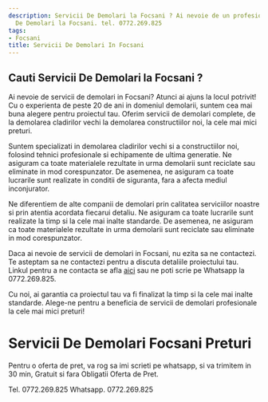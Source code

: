 ```yaml
---
description: Servicii De Demolari la Focsani ? Ai nevoie de un profesionist in Servicii
  De Demolari la Focsani. tel. 0772.269.825
tags:
- Focsani
title: Servicii De Demolari In Focsani
---
```



## Cauti Servicii De Demolari la Focsani ?

Ai nevoie de servicii de demolari in Focsani? Atunci ai ajuns la locul potrivit! Cu o experienta de peste 20 de ani in domeniul demolarii, suntem cea mai buna alegere pentru proiectul tau. Oferim servicii de demolari complete, de la demolarea cladirilor vechi la demolarea constructiilor noi, la cele mai mici preturi.

Suntem specializati in demolarea cladirilor vechi si a constructiilor noi, folosind tehnici profesionale si echipamente de ultima generatie. Ne asiguram ca toate materialele rezultate in urma demolarii sunt reciclate sau eliminate in mod corespunzator. De asemenea, ne asiguram ca toate lucrarile sunt realizate in conditii de siguranta, fara a afecta mediul inconjurator.

Ne diferentiem de alte companii de demolari prin calitatea serviciilor noastre si prin atentia acordata fiecarui detaliu. Ne asiguram ca toate lucrarile sunt realizate la timp si la cele mai inalte standarde. De asemenea, ne asiguram ca toate materialele rezultate in urma demolarii sunt reciclate sau eliminate in mod corespunzator.

Daca ai nevoie de servicii de demolari in Focsani, nu ezita sa ne contactezi. Te asteptam sa ne contactezi pentru a discuta detaliile proiectului tau. Linkul pentru a ne contacta se afla <a href="http://www.demolari-focsani.ro/contact">aici</a> sau ne poti scrie pe Whatsapp la 0772.269.825. 

Cu noi, ai garantia ca proiectul tau va fi finalizat la timp si la cele mai inalte standarde. Alege-ne pentru a beneficia de servicii de demolari profesionale la cele mai mici preturi!

# Servicii De Demolari Focsani Preturi
Pentru o oferta de pret, va rog sa imi scrieti pe whatsapp, si va trimitem in 30 min, Gratuit si fara Obligatii Oferta de Pret.

Tel. 0772.269.825
Whatsapp. 0772.269.825